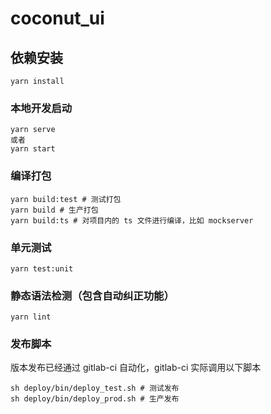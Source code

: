 # coconut_ui

## 依赖安装
```
yarn install
```

### 本地开发启动
```
yarn serve
或者
yarn start
```

### 编译打包
```
yarn build:test # 测试打包
yarn build # 生产打包
yarn build:ts # 对项目内的 ts 文件进行编译，比如 mockserver
```

### 单元测试
```
yarn test:unit
```

### 静态语法检测（包含自动纠正功能）
```
yarn lint
```

### 发布脚本
版本发布已经通过 gitlab-ci 自动化，gitlab-ci 实际调用以下脚本

```
sh deploy/bin/deploy_test.sh # 测试发布
sh deploy/bin/deploy_prod.sh # 生产发布
```
